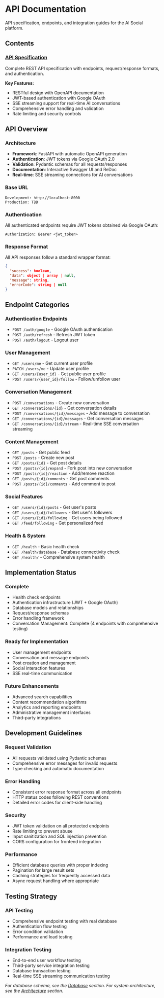 # API Documentation

API specification, endpoints, and integration guides for the AI Social platform.

## Contents

### [API Specification](./specification.md)
Complete REST API specification with endpoints, request/response formats, and authentication.

**Key Features:**
- RESTful design with OpenAPI documentation
- JWT-based authentication with Google OAuth
- SSE streaming support for real-time AI conversations
- Comprehensive error handling and validation
- Rate limiting and security controls

## API Overview

### Architecture
- **Framework**: FastAPI with automatic OpenAPI generation
- **Authentication**: JWT tokens via Google OAuth 2.0
- **Validation**: Pydantic schemas for all requests/responses
- **Documentation**: Interactive Swagger UI and ReDoc
- **Real-time**: SSE streaming connections for AI conversations

### Base URL
```
Development: http://localhost:8000
Production: TBD
```

### Authentication
All authenticated endpoints require JWT tokens obtained via Google OAuth:
```
Authorization: Bearer <jwt_token>
```

### Response Format
All API responses follow a standard wrapper format:
```json
{
  "success": boolean,
  "data": object | array | null,
  "message": string,
  "errorCode": string | null
}
```

## Endpoint Categories

### Authentication Endpoints
- `POST /auth/google` - Google OAuth authentication
- `POST /auth/refresh` - Refresh JWT token
- `POST /auth/logout` - Logout user

### User Management
- `GET /users/me` - Get current user profile
- `PATCH /users/me` - Update user profile
- `GET /users/{user_id}` - Get public user profile
- `POST /users/{user_id}/follow` - Follow/unfollow user

### Conversation Management
- `POST /conversations` - Create new conversation
- `GET /conversations/{id}` - Get conversation details
- `POST /conversations/{id}/messages` - Add message to conversation
- `GET /conversations/{id}/messages` - Get conversation messages
- `GET /conversations/{id}/stream` - Real-time SSE conversation streaming

### Content Management
- `GET /posts` - Get public feed
- `POST /posts` - Create new post
- `GET /posts/{id}` - Get post details
- `POST /posts/{id}/expand` - Fork post into new conversation
- `POST /posts/{id}/reaction` - Add/remove reaction
- `GET /posts/{id}/comments` - Get post comments
- `POST /posts/{id}/comments` - Add comment to post

### Social Features
- `GET /users/{id}/posts` - Get user's posts
- `GET /users/{id}/followers` - Get user's followers
- `GET /users/{id}/following` - Get users being followed
- `GET /feed/following` - Get personalized feed

### Health & System
- `GET /health` - Basic health check
- `GET /health/database` - Database connectivity check
- `GET /health/` - Comprehensive system health

## Implementation Status

### Complete
- Health check endpoints
- Authentication infrastructure (JWT + Google OAuth)
- Database models and relationships
- Request/response schemas
- Error handling framework
- Conversation Management: Complete (4 endpoints with comprehensive testing)

### Ready for Implementation
- User management endpoints
- Conversation and message endpoints
- Post creation and management
- Social interaction features
- SSE real-time communication

### Future Enhancements
- Advanced search capabilities
- Content recommendation algorithms
- Analytics and reporting endpoints
- Administrative management interfaces
- Third-party integrations

## Development Guidelines

### Request Validation
- All requests validated using Pydantic schemas
- Comprehensive error messages for invalid requests
- Type checking and automatic documentation

### Error Handling
- Consistent error response format across all endpoints
- HTTP status codes following REST conventions
- Detailed error codes for client-side handling

### Security
- JWT token validation on all protected endpoints
- Rate limiting to prevent abuse
- Input sanitization and SQL injection prevention
- CORS configuration for frontend integration

### Performance
- Efficient database queries with proper indexing
- Pagination for large result sets
- Caching strategies for frequently accessed data
- Async request handling where appropriate

## Testing Strategy

### API Testing
- Comprehensive endpoint testing with real database
- Authentication flow testing
- Error condition validation
- Performance and load testing

### Integration Testing
- End-to-end user workflow testing
- Third-party service integration testing
- Database transaction testing
- Real-time SSE streaming communication testing

*For database schema, see the [Database](../database/) section.*
*For system architecture, see the [Architecture](../architecture/) section.*
